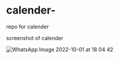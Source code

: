 # calender-
repo for calender

screenshot of calender

![WhatsApp Image 2022-10-01 at 18 04 42](https://user-images.githubusercontent.com/114770273/193409945-d09e5a9d-8549-4b25-9150-d15c7a50534b.jpeg)
